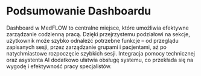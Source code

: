 # Podsumowanie Dashboardu

Dashboard w MedFLOW to centralne miejsce, które umożliwia efektywne zarządzanie codzienną pracą. Dzięki przejrzystemu podziałowi na sekcje, użytkownik może szybko odnaleźć potrzebne funkcje – od przeglądu zapisanych sesji, przez zarządzanie grupami i pacjentami, aż po natychmiastowe rozpoczęcie szybkich sesji. Integracja pomocy technicznej oraz asystenta AI dodatkowo ułatwia obsługę systemu, co przekłada się na wygodę i efektywność pracy specjalistów.

